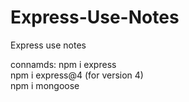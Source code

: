 # Express-Use-Notes
Express use notes


connamds:
npm i express</br>
npm i express@4 (for version 4)</br>
npm i mongoose</br>
